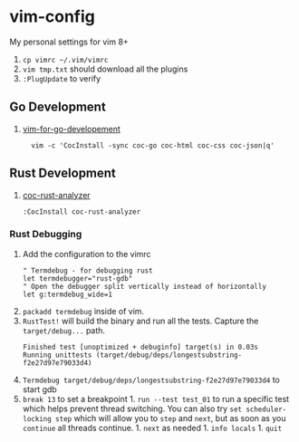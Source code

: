 # vim-config
My personal settings for vim 8+

1. `cp vimrc ~/.vim/vimrc`
1. `vim tmp.txt` should download all the plugins
1. `:PlugUpdate` to verify

## Go Development
1. [vim-for-go-developement](https://pmihaylov.com/vim-for-go-development/)
   ```
	 vim -c 'CocInstall -sync coc-go coc-html coc-css coc-json|q'
	 ```

## Rust Development
1. [coc-rust-analyzer](https://github.com/fannheyward/coc-rust-analyzer)
	```
	:CocInstall coc-rust-analyzer
	```

### Rust Debugging
1. Add the configuration to the vimrc
	```
	" Termdebug - for debugging rust
	let termdebugger="rust-gdb"
	" Open the debugger split vertically instead of horizontally
	let g:termdebug_wide=1
	```
1. `packadd termdebug` inside of vim.
1. `RustTest!` will build the binary and run all the tests. Capture the `target/debug...` path.
	```
	Finished test [unoptimized + debuginfo] target(s) in 0.03s
	Running unittests (target/debug/deps/longestsubstring-f2e27d97e79033d4)
	```
1. `Termdebug target/debug/deps/longestsubstring-f2e27d97e79033d4` to start gdb
  1. `break 13` to set a breakpoint
	1. `run --test test_01` to run a specific test which helps prevent thread switching. You can also try `set scheduler-locking step` which will allow you to `step` and `next`, but as soon as you `continue` all threads continue.
	1. `next` as needed
	1. `info locals`
	1. `quit`

